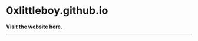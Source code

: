 # 0xlittleboy.github.io

**[Visit the website here.](https://0xlittleboy.github.io)**
____________________________________________________________________________________________________________________________



